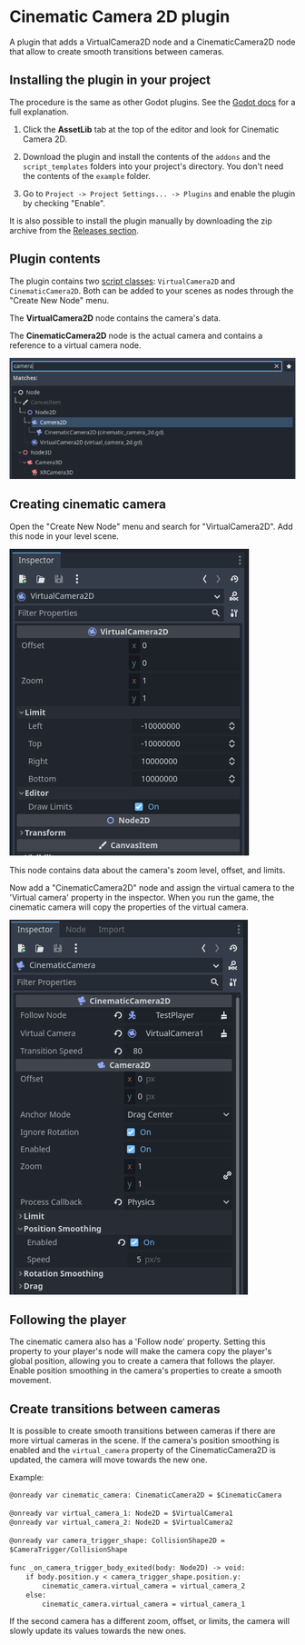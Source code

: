 
# Cinematic Camera 2D plugin

A plugin that adds a VirtualCamera2D node and a CinematicCamera2D node that allow to create smooth transitions between cameras.

## Installing the plugin in your project

The procedure is the same as other Godot plugins.
See the [Godot docs](https://docs.godotengine.org/en/stable/tutorials/plugins/editor/installing_plugins.html) for a full explanation.

1. Click the **AssetLib** tab at the top of the editor and look for Cinematic Camera 2D.

2. Download the plugin and install the contents of the `addons` and the `script_templates` folders into your project's directory. You don't need the contents of the `example` folder.

3. Go to `Project -> Project Settings... -> Plugins` and enable the plugin by checking "Enable".

It is also possible to install the plugin manually by downloading the zip archive from the [Releases section](https://github.com/HexagonNico/GodotPlugin-CinematicCamera2D/releases).

## Plugin contents

The plugin contains two [script classes](https://docs.godotengine.org/en/stable/tutorials/scripting/gdscript/gdscript_basics.html#doc-gdscript-basics-class-name): `VirtualCamera2D` and `CinematicCamera2D`.
Both can be added to your scenes as nodes through the "Create New Node" menu.

The **VirtualCamera2D** node contains the camera's data.

The **CinematicCamera2D** node is the actual camera and contains a reference to a virtual camera node.

![Create node](/example/readme/create_node.png)

## Creating cinematic camera

Open the "Create New Node" menu and search for "VirtualCamera2D". Add this node in your level scene.

![Virtual camera inspector](/example/readme/virtual_camera_inspector.png)

This node contains data about the camera's zoom level, offset, and limits.

Now add a "CinematicCamera2D" node and assign the virtual camera to the 'Virtual camera' property in the inspector.
When you run the game, the cinematic camera will copy the properties of the virtual camera.

![Cinematic camera inspector](/example/readme/cinematic_camera_inspector.png)

## Following the player

The cinematic camera also has a 'Follow node' property.
Setting this property to your player's node will make the camera copy the player's global position, allowing you to create a camera that follows the player.
Enable position smoothing in the camera's properties to create a smooth movement.

## Create transitions between cameras

It is possible to create smooth transitions between cameras if there are more virtual cameras in the scene.
If the camera's position smoothing is enabled and the `virtual_camera` property of the CinematicCamera2D is updated, the camera will move towards the new one.

Example:
```
@onready var cinematic_camera: CinematicCamera2D = $CinematicCamera

@onready var virtual_camera_1: Node2D = $VirtualCamera1
@onready var virtual_camera_2: Node2D = $VirtualCamera2

@onready var camera_trigger_shape: CollisionShape2D = $CameraTrigger/CollisionShape

func _on_camera_trigger_body_exited(body: Node2D) -> void:
	if body.position.y < camera_trigger_shape.position.y:
		cinematic_camera.virtual_camera = virtual_camera_2
	else:
		cinematic_camera.virtual_camera = virtual_camera_1
```

If the second camera has a different zoom, offset, or limits, the camera will slowly update its values towards the new ones.
